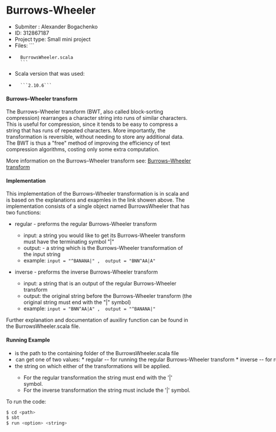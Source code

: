 # Burrows-Wheeler
* Submiter : Alexander Bogachenko
* ID: 312867187
* Project type: Small mini project
* Files: ```
*       BurrowsWheeler.scala
        ```
* Scala version that was used:
*       ```2.10.6```

#### Burrows–Wheeler transform
The Burrows–Wheeler transform (BWT, also called block-sorting compression) rearranges a character string into runs of similar characters. This is useful for compression, since it tends to be easy to compress a string that has runs of repeated characters. More importantly, the transformation is reversible, without needing to store any additional data. The BWT is thus a "free" method of improving the efficiency of text compression algorithms, costing only some extra computation.

More information on the Burrows–Wheeler transform see: [Burrows–Wheeler transform](https://en.wikipedia.org/wiki/Burrows%E2%80%93Wheeler_transform)
 
#### Implementation  
This implementation of the Burrows–Wheeler transformation is in scala and is based on the explanations and exapmles in the link showen above.
The implementation consists of a single object named BurrowsWheeler that has two functions: 
 - regular - preforms the regular Burrows-Wheeler transform
     * input: a string you would like to get its Burrows-Wheeler transform
            must have  the terminating symbol "|"
     *  output: - a string which is the Burrows-Wheeler transformation of the input string
    *  example: 
             ```
             input = "^BANANA|" , 
             output = "BNN^AA|A"
             ```
             
 - inverse - preforms the inverse Burrows-Wheeler transform
   * input: a string that is an output of the regular Burrows-Wheeler transform
   * output: the original string before the Burrows-Wheeler transform (the original string must end with the "|" symbol)
   *    example:
             ```
             input = "BNN^AA|A" , 
             output = "^BANANA|"
             ```
             
Further explanation and documentation of auxiliry function can be found in the BurrowsWheeler.scala file.

#### Running Example

* <path> is the path to the containing folder of the BurrowsWheeler.scala file
* <option> can get one of two values:
    *   regular  -- for running the regular Burrows-Wheeler transform
    *   inverse -- for running the inverse Burrows-Wheeler transform
* <string> the string on which either of the transformations will be applied.
    *   For the regular transformation the string must end with the '|' symbol.
    *   For the inverse transformation the string must include the '|' symbol.

To run the code:
```sh
$ cd <path>
$ sbt
$ run <option> <string>
```


